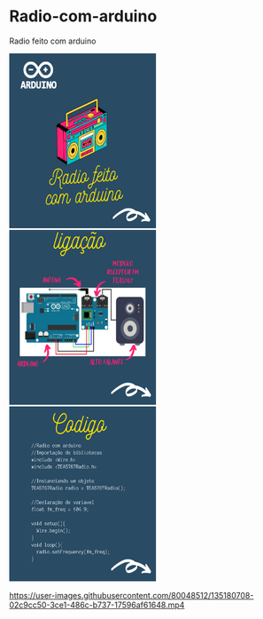 # Radio-com-arduino
Radio feito com arduino 

<img src="https://github.com/joaoryan/Radio-com-arduino/blob/main/1.png" width="265px" height="315px" /><img src="https://github.com/joaoryan/Radio-com-arduino/blob/main/2.png" width="265px" height="315px"/><img src="https://github.com/joaoryan/Radio-com-arduino/blob/main/3.png" width="265px" height="315px"/>



https://user-images.githubusercontent.com/80048512/135180708-02c9cc50-3ce1-486c-b737-17596af61648.mp4

